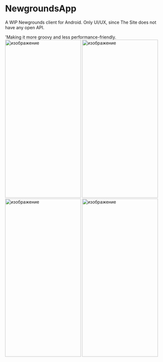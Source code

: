 # NewgroundsApp
A WIP Newgrounds client for Android. Only UI/UX, since The Site does not have any open API. 

'Making it more groovy and less performance-friendly.
<img width="246" height="512" alt="изображение" src="https://github.com/user-attachments/assets/00996a05-1ae4-4e53-be5c-b100ce909e36" />
<img width="246" height="512" alt="изображение" src="https://github.com/user-attachments/assets/b2cebb47-100f-4121-a784-688ba4d74356" />
<img width="246" height="512" alt="изображение" src="https://github.com/user-attachments/assets/6f33954c-64e4-43bf-b7d7-9c59f8240131" />
<img width="246" height="512" alt="изображение" src="https://github.com/user-attachments/assets/ab8bc231-bc9f-41cd-9a26-76446eefbd97" />



